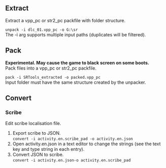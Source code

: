 ## Extract
Extract a vpp_pc or str2_pc packfile with folder structure.

`unpack -i dlc_01.vpp_pc -o G:\sr`    
The -i arg supports multiple input paths (duplicates will be filtered).

## Pack
**Experimental. May cause the game to black screen on some boots.**    
Pack files into a vpp_pc or str2_pc packfile.
  
`pack -i SRTools_extracted -o packed.vpp_pc`    
Input folder must have the same structure created by the unpacker.

## Convert

### Scribe
Edit scribe localisation file.

1. Export scribe to JSON.    
`convert -i activity.en.scribe_pad -o activity.en.json`
2. Open activity.en.json in a text editor to change the strings (see the text key and type string in each entry).    
3. Convert JSON to scribe.    
`convert -i activity.en.json-o activity.en.scribe_pad`
